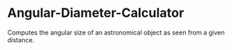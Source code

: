 # Angular-Diameter-Calculator
Computes the angular size of an astronomical object as seen from a given distance. 

